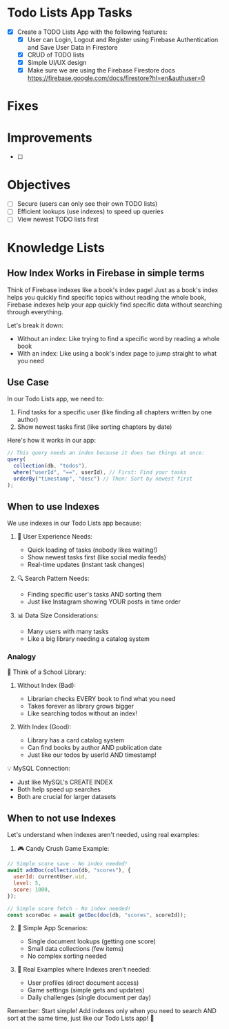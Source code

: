 # Todo Lists App Tasks

- [x] Create a TODO Lists App with the following features:
  - [x] User can Login, Logout and Register using Firebase Authentication and Save User Data in Firestore
  - [x] CRUD of TODO lists
  - [x] Simple UI/UX design
  - [x] Make sure we are using the Firebase Firestore docs https://firebase.google.com/docs/firestore?hl=en&authuser=0

# Fixes

# Improvements

- [ ]

# Objectives

- [ ] Secure (users can only see their own TODO lists)
- [ ] Efficient lookups (use indexes) to speed up queries
- [ ] View newest TODO lists first

# Knowledge Lists

## How Index Works in Firebase in simple terms

Think of Firebase indexes like a book's index page! Just as a book's index helps you quickly find specific topics without reading the whole book, Firebase indexes help your app quickly find specific data without searching through everything.

Let's break it down:

- Without an index: Like trying to find a specific word by reading a whole book
- With an index: Like using a book's index page to jump straight to what you need

## Use Case

In our Todo Lists app, we need to:

1. Find tasks for a specific user (like finding all chapters written by one author)
2. Show newest tasks first (like sorting chapters by date)

Here's how it works in our app:

```javascript
// This query needs an index because it does two things at once:
query(
  collection(db, "todos"),
  where("userId", "==", userId), // First: Find your tasks
  orderBy("timestamp", "desc") // Then: Sort by newest first
);
```

## When to use Indexes

We use indexes in our Todo Lists app because:

1. 📱 User Experience Needs:

   - Quick loading of tasks (nobody likes waiting!)
   - Show newest tasks first (like social media feeds)
   - Real-time updates (instant task changes)

2. 🔍 Search Pattern Needs:

   - Finding specific user's tasks AND sorting them
   - Just like Instagram showing YOUR posts in time order

3. 📊 Data Size Considerations:
   - Many users with many tasks
   - Like a big library needing a catalog system

### Analogy

🏫 Think of a School Library:

1. Without Index (Bad):

   - Librarian checks EVERY book to find what you need
   - Takes forever as library grows bigger
   - Like searching todos without an index!

2. With Index (Good):
   - Library has a card catalog system
   - Can find books by author AND publication date
   - Just like our todos by userId AND timestamp!

💡 MySQL Connection:

- Just like MySQL's CREATE INDEX
- Both help speed up searches
- Both are crucial for larger datasets

## When to not use Indexes

Let's understand when indexes aren't needed, using real examples:

1. 🎮 Candy Crush Game Example:

```javascript
// Simple score save - No index needed!
await addDoc(collection(db, "scores"), {
  userId: currentUser.uid,
  level: 5,
  score: 1000,
});

// Simple score fetch - No index needed!
const scoreDoc = await getDoc(doc(db, "scores", scoreId));
```

2. 🎯 Simple App Scenarios:

   - Single document lookups (getting one score)
   - Small data collections (few items)
   - No complex sorting needed

3. 📱 Real Examples where Indexes aren't needed:
   - User profiles (direct document access)
   - Game settings (simple gets and updates)
   - Daily challenges (single document per day)

Remember: Start simple! Add indexes only when you need to search AND sort at the same time, just like our Todo Lists app! 🚀
